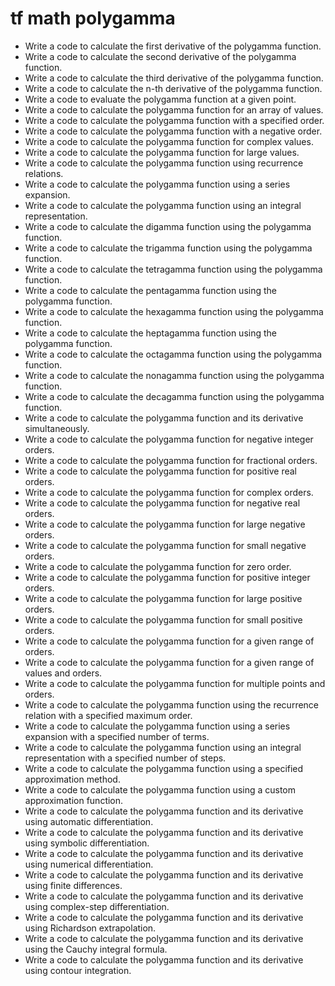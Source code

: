 # tf math polygamma

- Write a code to calculate the first derivative of the polygamma function.
- Write a code to calculate the second derivative of the polygamma function.
- Write a code to calculate the third derivative of the polygamma function.
- Write a code to calculate the n-th derivative of the polygamma function.
- Write a code to evaluate the polygamma function at a given point.
- Write a code to calculate the polygamma function for an array of values.
- Write a code to calculate the polygamma function with a specified order.
- Write a code to calculate the polygamma function with a negative order.
- Write a code to calculate the polygamma function for complex values.
- Write a code to calculate the polygamma function for large values.
- Write a code to calculate the polygamma function using recurrence relations.
- Write a code to calculate the polygamma function using a series expansion.
- Write a code to calculate the polygamma function using an integral representation.
- Write a code to calculate the digamma function using the polygamma function.
- Write a code to calculate the trigamma function using the polygamma function.
- Write a code to calculate the tetragamma function using the polygamma function.
- Write a code to calculate the pentagamma function using the polygamma function.
- Write a code to calculate the hexagamma function using the polygamma function.
- Write a code to calculate the heptagamma function using the polygamma function.
- Write a code to calculate the octagamma function using the polygamma function.
- Write a code to calculate the nonagamma function using the polygamma function.
- Write a code to calculate the decagamma function using the polygamma function.
- Write a code to calculate the polygamma function and its derivative simultaneously.
- Write a code to calculate the polygamma function for negative integer orders.
- Write a code to calculate the polygamma function for fractional orders.
- Write a code to calculate the polygamma function for positive real orders.
- Write a code to calculate the polygamma function for complex orders.
- Write a code to calculate the polygamma function for negative real orders.
- Write a code to calculate the polygamma function for large negative orders.
- Write a code to calculate the polygamma function for small negative orders.
- Write a code to calculate the polygamma function for zero order.
- Write a code to calculate the polygamma function for positive integer orders.
- Write a code to calculate the polygamma function for large positive orders.
- Write a code to calculate the polygamma function for small positive orders.
- Write a code to calculate the polygamma function for a given range of orders.
- Write a code to calculate the polygamma function for a given range of values and orders.
- Write a code to calculate the polygamma function for multiple points and orders.
- Write a code to calculate the polygamma function using the recurrence relation with a specified maximum order.
- Write a code to calculate the polygamma function using a series expansion with a specified number of terms.
- Write a code to calculate the polygamma function using an integral representation with a specified number of steps.
- Write a code to calculate the polygamma function using a specified approximation method.
- Write a code to calculate the polygamma function using a custom approximation function.
- Write a code to calculate the polygamma function and its derivative using automatic differentiation.
- Write a code to calculate the polygamma function and its derivative using symbolic differentiation.
- Write a code to calculate the polygamma function and its derivative using numerical differentiation.
- Write a code to calculate the polygamma function and its derivative using finite differences.
- Write a code to calculate the polygamma function and its derivative using complex-step differentiation.
- Write a code to calculate the polygamma function and its derivative using Richardson extrapolation.
- Write a code to calculate the polygamma function and its derivative using the Cauchy integral formula.
- Write a code to calculate the polygamma function and its derivative using contour integration.